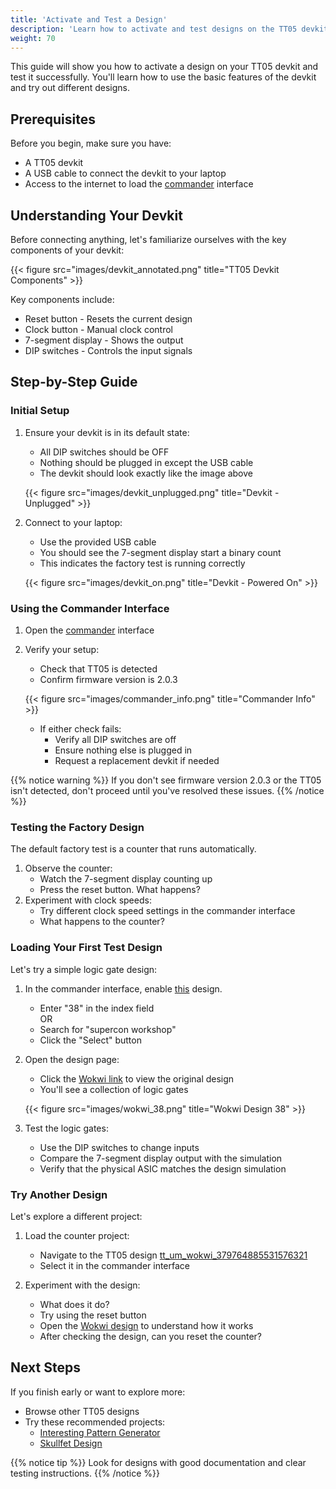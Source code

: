 ```yaml
---
title: 'Activate and Test a Design'
description: 'Learn how to activate and test designs on the TT05 devkit'
weight: 70
---
```


This guide will show you how to activate a design on your TT05 devkit and test it successfully. You'll learn how to use the basic features of the devkit and try out different designs.

## Prerequisites

Before you begin, make sure you have:

* A TT05 devkit
* A USB cable to connect the devkit to your laptop
* Access to the internet to load the [commander](https://commander.tinytapeout.com/) interface

## Understanding Your Devkit

Before connecting anything, let's familiarize ourselves with the key components of your devkit:

{{< figure src="images/devkit_annotated.png" title="TT05 Devkit Components" >}}

Key components include:
* Reset button - Resets the current design
* Clock button - Manual clock control
* 7-segment display - Shows the output
* DIP switches - Controls the input signals

## Step-by-Step Guide

### Initial Setup

1. Ensure your devkit is in its default state:
   * All DIP switches should be OFF
   * Nothing should be plugged in except the USB cable
   * The devkit should look exactly like the image above

   {{< figure src="images/devkit_unplugged.png" title="Devkit - Unplugged" >}}

2. Connect to your laptop:
   * Use the provided USB cable
   * You should see the 7-segment display start a binary count
   * This indicates the factory test is running correctly

   {{< figure src="images/devkit_on.png" title="Devkit - Powered On" >}}


   

### Using the Commander Interface

1. Open the [commander](https://commander.tinytapeout.com/) interface
2. Verify your setup:
   * Check that TT05 is detected
   * Confirm firmware version is 2.0.3

   {{< figure src="images/commander_info.png" title="Commander Info" >}}

   * If either check fails:
     * Verify all DIP switches are off
     * Ensure nothing else is plugged in
     * Request a replacement devkit if needed

{{% notice warning %}}
If you don't see firmware version 2.0.3 or the TT05 isn't detected, don't proceed until you've resolved these issues.
{{% /notice %}}

### Testing the Factory Design

The default factory test is a counter that runs automatically.

1. Observe the counter:
   * Watch the 7-segment display counting up
   * Press the reset button. What happens?
2. Experiment with clock speeds:
   * Try different clock speed settings in the commander interface
   * What happens to the counter?

### Loading Your First Test Design

Let's try a simple logic gate design:

1. In the commander interface, enable [this](https://tinytapeout.com/runs/tt05/tt_um_wokwi_380409488188706817) design.
   * Enter "38" in the index field \
   OR
   * Search for "supercon workshop"
   * Click the "Select" button

2. Open the design page:
   * Click the [Wokwi link](https://wokwi.com/projects/380409488188706817) to view the original design
   * You'll see a collection of logic gates

   {{< figure src="images/wokwi_38.png" title="Wokwi Design 38" >}}

3. Test the logic gates:
   * Use the DIP switches to change inputs
   * Compare the 7-segment display output with the simulation
   * Verify that the physical ASIC matches the design simulation

### Try Another Design

Let's explore a different project:

1. Load the counter project:
   * Navigate to the TT05 design [tt_um_wokwi_379764885531576321](https://tinytapeout.com/runs/tt05/tt_um_wokwi_379764885531576321)
   * Select it in the commander interface

2. Experiment with the design:
   * What does it do?
   * Try using the reset button
   * Open the [Wokwi design](https://wokwi.com/projects/379764885531576321) to understand how it works
   * After checking the design, can you reset the counter?

## Next Steps

If you finish early or want to explore more:

* Browse other TT05 designs
* Try these recommended projects:
  * [Interesting Pattern Generator](https://tinytapeout.com/runs/tt05/tt_um_wokwi_380412382001715201)
  * [Skullfet Design](https://tinytapeout.com/runs/tt05/tt_um_urish_skullfet)

{{% notice tip %}}
Look for designs with good documentation and clear testing instructions.
{{% /notice %}}
